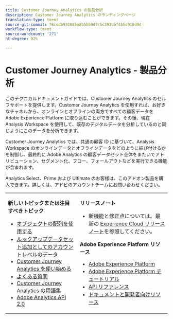 ```yaml
---
title: Customer Journey Analytics の製品分析
description: Customer Journey Analytics のランディングページ
translation-type: tm+mt
source-git-commit: 76cedb931085e8b5b59d7c5c3929bf4b5c010d9d
workflow-type: tm+mt
source-wordcount: '271'
ht-degree: 92%

---
```



# Customer Journey Analytics - 製品分析

このテクニカルドキュメントガイドでは、Customer Journey Analytics のセルフサポートを提供します。Customer Journey Analytics を使用すれば、お好きなチャネルから、オンラインとオフラインの両方ですべての顧客データを Adobe Experience Platform に取り込むことができます。その後、現在 Analysis Workspace を使用して、既存のデジタルデータを分析しているのと同じようにこのデータを分析できます。

Customer Journey Analytics では、共通の顧客 ID に基づいて、Analysis Workspace のオンラインデータとオフラインデータをどのように結び付けるかを制御し、最終的に Adobe Analytics の顧客データセット全体をまたいでアトリビューション、セグメント化、フロー、フォールアウトなどを実行できる機能が含まれます。

Analytics Select、Prime および Ultimate のお客様は、このアドオン製品を購入できます。詳しくは、アドビのアカウントチームにお問い合わせください。

<table frame="none"> 
 <tbody> 
  <tr> 
   <td colname="col1" colsep="0" rowsep="0" valign="top"> <p class="head"> <b>新しいトピックまたは注目すべきトピック</b> </p> <p> 
     <ul>
      <li><a href="https://docs.adobe.com/content/help/en/analytics-platform/using/cja-usecases/object-arrays.html"> オブジェクトの配列を使用する </a> </li>
      <li><a href="https://docs.adobe.com/content/help/en/analytics-platform/using/cja-usecases/b2b.html"> ルックアップデータセット追加としてのアカウントレベルのデータ </a> </li>
      <li><a href="https://docs.adobe.com/content/help/ja-JP/analytics-platform/using/cja-overview/cja-getting-started.html">Customer Journey Analytics を使い始める</a> </li> 
      <li><a href="https://docs.adobe.com/content/help/ja-JP/analytics-platform/using/cja-overview/cja-faq.html">よくある質問</a> </li> 
      <li><a href="https://docs.adobe.com/content/help/ja-JP/analytics-platform/using/cja-overview/cja-glossary.html">Customer Journey Analytics の用語集</a> </li> 
      <li><a href="https://www.adobe.io/apis/experiencecloud/analytics/docs.html">Adobe Analytics API 2.0</a> </li> 
     </ul> </p> </td> 
   <td colname="col2" valign="top"> <p class="head"><b>リリースノート</b> </p> 
    <ul> 
     <li>新機能と修正点については、最新の <a href="https://docs.adobe.com/content/help/ja-JP/release-notes/experience-cloud/current.html" format="https" scope="external">Experience Cloud リリースノート</a>を参照してください。 </li> 
    </ul> <p class="head"> <b>Adobe Experience Platform リソース</b> </p> 
    <ul> 
     <li><a href="https://www.adobe.com/jp/experience-platform.html" format="http" scope="external">Adobe Experience Platform</a> </li> 
     <li> <a href="https://www.adobe.io/apis/experienceplatform/home/tutorials.html" format="https" scope="external">Adobe Experience Platform チュートリアル</a> </li> 
     <li><a href="https://www.adobe.io/apis/experienceplatform/home/api-reference.html" format="https" scope="external">API リファレンス</a> </li> 
     <li><a href="https://www.adobe.com/jp/experience-platform/documentation-and-developer-resources.html" format="https" scope="external">ドキュメントと開発者向けリソース</a> </li> 
    </ul> </td> 
  </tr> 
 </tbody> 
</table>